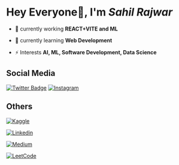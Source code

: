 # Hey Everyone👋, I'm ***Sahil Rajwar***


- 🔭 currently working **REACT+VITE and ML**

- 🌱 currently learning **Web Development**

- ⚡ Interests **AI, ML, Software Development, Data Science**

## Social Media

[![Twitter Badge](https://img.shields.io/badge/Twitter-1DA1F2?style=for-the-badge&logo=twitter&logoColor=white&username=your_username_here)](https://twitter.com/justsahilRajwar)
[![Instagram](https://img.shields.io/badge/Instagram-E4405F?style=for-the-badge&logo=instagram&logoColor=white&username=justsahilrajwar)](https://www.instagram.com/justsahilrajwar/)

## Others

<!-- - [StackOverflow](https://stackoverflow.com/users/16457809/itssahil/) -->
[![Kaggle](https://img.shields.io/badge/Kaggle-20BEFF?style=for-the-badge&logo=Kaggle&logoColor=white)](https://kaggle.com/pseudods/)  

[![Linkedin](https://img.shields.io/badge/LinkedIn-0077B5?style=for-the-badge&logo=linkedin&logoColor=white)](https://www.linkedin.com/in/sahil-rajwar-707634244/)  

[![Medium](https://img.shields.io/badge/Medium-12100E?style=for-the-badge&logo=medium&logoColor=white)](https://medium.com/@justsahilrajwar2004/)  

[![LeetCode](https://img.shields.io/badge/-LeetCode-FFA116?style=for-the-badge&logo=LeetCode&logoColor=black)](https://leetcode.com/Sahil-Rajwar-2004/)  

<!--## Languages and Tools

<a href="https://python.org" target="_blank"><img src="https://raw.githubusercontent.com/Sahil-Rajwar-2004/SVGS/master/svgs/py.svg"/></a>&nbsp;
<a href="https://www.djangoproject.com/" target="_blank"><img src="https://raw.githubusercontent.com/Sahil-Rajwar-2004/SVGS/master/svgs/django.svg"/></a>&nbsp;
<a href="https://flask.palletsprojects.com/en/2.3.x/" target="_blank"><img src="https://raw.githubusercontent.com/Sahil-Rajwar-2004/SVGS/master/svgs/flask.svg"/></a>&nbsp;
<a href="https://www.tensorflow.org/" taeget = "_blank"><img src="https://raw.githubusercontent.com/Sahil-Rajwar-2004/SVGS/master/svgs/tensorflow.svg"/></a>&nbsp;
<a href="https://pytorch.org/" target="_blank"><img src="https://raw.githubusercontent.com/Sahil-Rajwar-2004/SVGS/master/svgs/pytorch.svg"/></a>&nbsp;
<a href="https://scikit-learn.org" taeget = "_blank"><img src="https://raw.githubusercontent.com/Sahil-Rajwar-2004/SVGS/master/svgs/scikit-learn.svg" width="50px"/></a>&nbsp;
<a href="https://opencv.org/" target="_blank"><img src="https://raw.githubusercontent.com/Sahil-Rajwar-2004/SVGS/master/svgs/opencv.svg" width="45px"/></a>&nbsp;
<a href="https://www.w3schools.com/cpp/" target="_blank"><img src="https://raw.githubusercontent.com/Sahil-Rajwar-2004/SVGS/master/svgs/cpp.svg" width="42px"/></a>&nbsp;
<a href="https://www.cprogramming.com/" target="_blank"><img src="https://raw.githubusercontent.com/Sahil-Rajwar-2004/SVGS/master/svgs/c.svg" width="42px"/></a>&nbsp;
<a href="https://www.mysql.com/" target="_blank"><img src="https://raw.githubusercontent.com/Sahil-Rajwar-2004/SVGS/master/svgs/mysql.svg"/></a>&nbsp;
<a href="https://developer.mozilla.org/en-US/docs/Web/JavaScript" target="_blank"><img src="https://raw.githubusercontent.com/Sahil-Rajwar-2004/SVGS/master/svgs/js.svg"/></a>&nbsp;
<a href="https://www.typescriptlang.org/" target="_blank"><img src="https://raw.githubusercontent.com/Sahil-Rajwar-2004/SVGS/master/svgs/typescript.svg"/></a>&nbsp;
<a href="https://nodejs.org/" target="_blank"><img src="https://raw.githubusercontent.com/Sahil-Rajwar-2004/SVGS/master/svgs/nodejs.svg"/></a>&nbsp;
<a href="https://react.dev/" target="_blank"><img src="https://raw.githubusercontent.com/Sahil-Rajwar-2004/SVGS/master/svgs/react.svg"/></a>&nbsp;
<a href="https://vitejs.dev/" target="_blank"><img src="https://raw.githubusercontent.com/Sahil-Rajwar-2004/SVGS/master/svgs/vite.svg"/></a>&nbsp;
<a href="https://developer.mozilla.org/en-US/docs/Web/HTML" target="_blank"><img src="https://raw.githubusercontent.com/Sahil-Rajwar-2004/SVGS/master/svgs/html.svg"/></a>&nbsp;
<a href="https://developer.mozilla.org/en-US/docs/Web/CSS" target="_blank"><img src="https://raw.githubusercontent.com/Sahil-Rajwar-2004/SVGS/master/svgs/css.svg"/></a>&nbsp;
<a href="https://www.java.com/" target="_blank"><img src="https://raw.githubusercontent.com/Sahil-Rajwar-2004/SVGS/master/svgs/java.svg"/></a>&nbsp;
<a href="https://www.linux.org/pages/download/" target="_blank"><img src="https://raw.githubusercontent.com/Sahil-Rajwar-2004/SVGS/master/svgs/linux.svg"/></a>&nbsp;
<a href="https://ubuntu.com/" target="_blank"><img src="https://raw.githubusercontent.com/Sahil-Rajwar-2004/SVGS/master/svgs/ubuntu.svg" width="50px"/></a>&nbsp;
<a href="https://git-scm.com/" target="_blank"><img src="https://raw.githubusercontent.com/Sahil-Rajwar-2004/SVGS/master/svgs/git.svg" width="50px"/></a>&nbsp;
<a href="https://www.gnu.org/software/bash/" target="_blank"><img src="https://raw.githubusercontent.com/Sahil-Rajwar-2004/SVGS/master/svgs/bash.svg"/></a>&nbsp;
<a href="https://code.visualstudio.com/" target="_blank"><img src="https://raw.githubusercontent.com/Sahil-Rajwar-2004/SVGS/master/svgs/vscode.svg"/></a>&nbsp;
<a href="https://neovim.io/" target="_blank"><img src="https://raw.githubusercontent.com/Sahil-Rajwar-2004/SVGS/master/svgs/neovim.svg"/></a>&nbsp;-->
